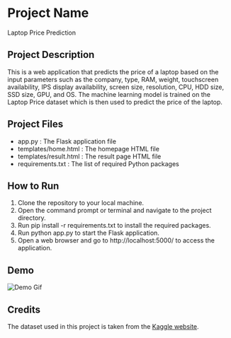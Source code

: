 # Project Name

Laptop Price Prediction

## Project Description

This is a web application that predicts the price of a laptop based on the input parameters such as the company, type, RAM, weight, touchscreen availability, IPS display availability, screen size, resolution, CPU, HDD size, SSD size, GPU, and OS. The machine learning model is trained on the Laptop Price dataset which is then used to predict the price of the laptop.



## Project Files

- app.py : The Flask application file
- templates/home.html : The homepage HTML file
- templates/result.html : The result page HTML file
- requirements.txt : The list of required Python packages

## How to Run

1. Clone the repository to your local machine.
2. Open the command prompt or terminal and navigate to the project directory.
3. Run pip install -r requirements.txt to install the required packages.
4. Run python app.py to start the Flask application.
5. Open a web browser and go to http://localhost:5000/ to access the application.

## Demo 

![Demo Gif](https://github.com/Sanket1909/LaptoppricePrediction/blob/master/sanketlaptop.gif)

## Credits

The dataset used in this project is taken from the [Kaggle website](https://www.kaggle.com/datasets/muhammetvarl/laptop-price?select=laptop_price.csv).


